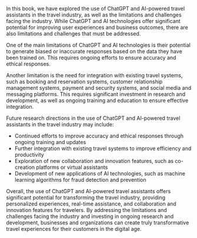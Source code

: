
In this book, we have explored the use of ChatGPT and AI-powered travel assistants in the travel industry, as well as the limitations and challenges facing the industry. While ChatGPT and AI technologies offer significant potential for improving user experiences and business outcomes, there are also limitations and challenges that must be addressed.

One of the main limitations of ChatGPT and AI technologies is their potential to generate biased or inaccurate responses based on the data they have been trained on. This requires ongoing efforts to ensure accuracy and ethical responses.

Another limitation is the need for integration with existing travel systems, such as booking and reservation systems, customer relationship management systems, payment and security systems, and social media and messaging platforms. This requires significant investment in research and development, as well as ongoing training and education to ensure effective integration.

Future research directions in the use of ChatGPT and AI-powered travel assistants in the travel industry may include:

* Continued efforts to improve accuracy and ethical responses through ongoing training and updates
* Further integration with existing travel systems to improve efficiency and productivity
* Exploration of new collaboration and innovation features, such as co-creation platforms or virtual assistants
* Development of new applications of AI technologies, such as machine learning algorithms for fraud detection and prevention

Overall, the use of ChatGPT and AI-powered travel assistants offers significant potential for transforming the travel industry, providing personalized experiences, real-time assistance, and collaboration and innovation features for travelers. By addressing the limitations and challenges facing the industry and investing in ongoing research and development, businesses and organizations can create truly transformative travel experiences for their customers in the digital age.

